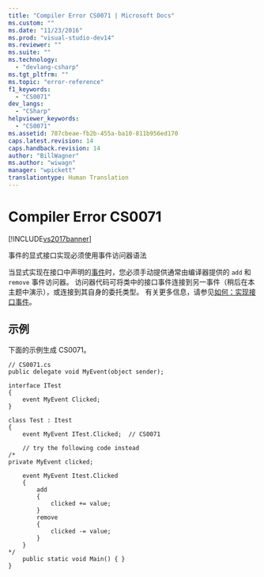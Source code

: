 ```yaml
---
title: "Compiler Error CS0071 | Microsoft Docs"
ms.custom: ""
ms.date: "11/23/2016"
ms.prod: "visual-studio-dev14"
ms.reviewer: ""
ms.suite: ""
ms.technology: 
  - "devlang-csharp"
ms.tgt_pltfrm: ""
ms.topic: "error-reference"
f1_keywords: 
  - "CS0071"
dev_langs: 
  - "CSharp"
helpviewer_keywords: 
  - "CS0071"
ms.assetid: 787cbeae-fb2b-455a-ba10-811b956ed170
caps.latest.revision: 14
caps.handback.revision: 14
author: "BillWagner"
ms.author: "wiwagn"
manager: "wpickett"
translationtype: Human Translation
---
```

# Compiler Error CS0071
[!INCLUDE[vs2017banner](../../../csharp/includes/vs2017banner.md)]

事件的显式接口实现必须使用事件访问器语法  
  
 当显式实现在接口中声明的[事件](../../../csharp/language-reference/keywords/event.md)时，您必须手动提供通常由编译器提供的 `add` 和 `remove` 事件访问器。  访问器代码可将类中的接口事件连接到另一事件（稍后在本主题中演示），或连接到其自身的委托类型。  有关更多信息，请参见[如何：实现接口事件](../../../csharp/programming-guide/events/how-to-implement-interface-events.md)。  
  
## 示例  
 下面的示例生成 CS0071。  
  
```  
// CS0071.cs  
public delegate void MyEvent(object sender);  
  
interface ITest  
{  
    event MyEvent Clicked;  
}  
  
class Test : Itest  
{  
    event MyEvent ITest.Clicked;  // CS0071  
  
    // try the following code instead  
/*  
private MyEvent clicked;  
  
    event MyEvent Itest.Clicked  
    {  
        add  
        {  
            clicked += value;  
        }  
        remove  
        {  
            clicked -= value;  
        }  
    }  
*/  
    public static void Main() { }  
}  
```
